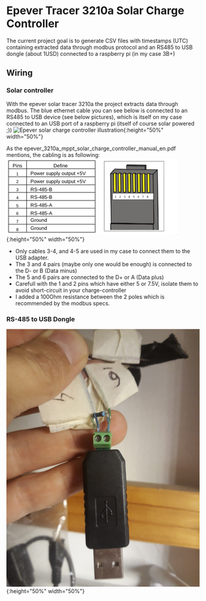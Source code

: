 # Epever Tracer 3210a Solar Charge Controller

The current project goal is to generate CSV files with timestamps (UTC) containing extracted data through modbus protocol and an RS485 to USB dongle (about 1USD) connected to a raspberry pi (in my case 3B+)

## Wiring

### Solar controller
With the epever solar tracer 3210a the project extracts data through modbus. The blue ethernet cable you can see below is connected to an RS485 to USB device (see below pictures), which is itself on my case connected to an USB port of a raspberry pi (itself of course solar powered ;))
![Epever solar charge controller illustration](img/20210329_180437_epever_tracer_3210a.jpg){:height="50%" width="50%"}

As the epever_3210a_mppt_solar_charge_controller_manual_en.pdf mentions, the cabling is as following:
![Documentation wiring for ethernet](img/epever_tracer_3210a_wiring.png){:height="50%" width="50%"}
+ Only cables 3-4, and 4-5 are used in my case to connect them to the USB adapter. 
+ The 3 and 4 pairs (maybe only one would be enough) is connected to the D- or B (Data minus)
+ The 5 and 6 pairs are connected to the D+ or A (Data plus)
+ Carefull with the 1 and 2 pins which have either 5 or 7.5V, isolate them to avoid short-circuit in your charge-controller
+ I added a 100Ohm resistance between the 2 poles which is recommended by the modbus specs.

### RS-485 to USB Dongle

![USB Dongle 1](img/20210329_180347_rs485-to-usb.jpg){:height="50%" width="50%"}
